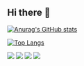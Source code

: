 ## Hi there 👋

[![Anurag's GitHub stats](https://github-readme-stats.vercel.app/api?username=Kimviruscool)](https://github.com/anuraghazra/github-readme-stats)

[![Top Langs](https://github-readme-stats.vercel.app/api/top-langs/?username=Kimviruscool)](https://github.com/anuraghazra/github-readme-stats)


<!--
**Kimviruscool/Kimviruscool** is a ✨ _special_ ✨ repository because its `README.md` (this file) appears on your GitHub profile.

Here are some ideas to get you started:

- 🔭 I’m currently working on ...
- 🌱 I’m currently learning ...
- 👯 I’m looking to collaborate on ...
- 🤔 I’m looking for help with ...
- 💬 Ask me about ...
- 📫 How to reach me: ...
- 😄 Pronouns: ...
- ⚡ Fun fact: ...
-->

<img src="https://img.shields.io/badge/html-E34F26?style=for-the-badge&logo=html5&logoColor=white">
<img src="https://img.shields.io/badge/css-E34F26?style=for-the-badge&logo=css&logoColor=white">
<img src="https://img.shields.io/badge/JavaScript-E34F26?style=for-the-badge&logo=JavaScript&logoColor=white">
<img src="https://img.shields.io/badge/react.js-E34F26?style=for-the-badge&logo=react.js&logoColor=white">
